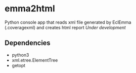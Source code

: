 # emma2html
Python console app that reads xml file generated by EclEmma (.coveragexml) and creates html report
_Under development_
## Dependencies
* python3
* xml.etree.ElementTree
* getopt
